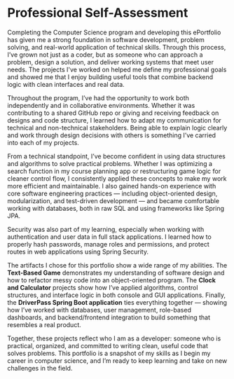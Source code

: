 
# Professional Self-Assessment

Completing the Computer Science program and developing this ePortfolio has given me a strong foundation in software development, problem solving, and real-world application of technical skills. Through this process, I’ve grown not just as a coder, but as someone who can approach a problem, design a solution, and deliver working systems that meet user needs. The projects I've worked on helped me define my professional goals and showed me that I enjoy building useful tools that combine backend logic with clean interfaces and real data.

Throughout the program, I’ve had the opportunity to work both independently and in collaborative environments. Whether it was contributing to a shared GitHub repo or giving and receiving feedback on designs and code structure, I learned how to adapt my communication for technical and non-technical stakeholders. Being able to explain logic clearly and work through design decisions with others is something I’ve carried into each of my projects.

From a technical standpoint, I’ve become confident in using data structures and algorithms to solve practical problems. Whether I was optimizing a search function in my course planning app or restructuring game logic for cleaner control flow, I consistently applied these concepts to make my work more efficient and maintainable. I also gained hands-on experience with core software engineering practices — including object-oriented design, modularization, and test-driven development — and became comfortable working with databases, both in raw SQL and using frameworks like Spring JPA.

Security was also part of my learning, especially when working with authentication and user data in full stack applications. I learned how to properly hash passwords, manage roles and permissions, and protect routes in web applications using Spring Security.

The artifacts I chose for this portfolio show a wide range of my abilities. The **Text-Based Game** demonstrates my understanding of software design and how to refactor messy code into an object-oriented program. The **Clock and Calculator** projects show how I’ve applied algorithms, control structures, and interface logic in both console and GUI applications. Finally, the **DriverPass Spring Boot application** ties everything together — showing how I’ve worked with databases, user management, role-based dashboards, and backend/frontend integration to build something that resembles a real product.

Together, these projects reflect who I am as a developer: someone who is practical, organized, and committed to writing clean, useful code that solves problems. This portfolio is a snapshot of my skills as I begin my career in computer science, and I’m ready to keep learning and take on new challenges in the field.
